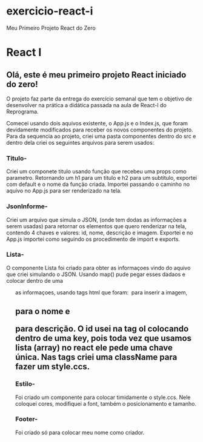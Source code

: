 # exercicio-react-i
Meu Primeiro Projeto React do Zero


# React I

## Olá, este é meu primeiro projeto React iniciado do zero!

O projeto faz parte da entrega do exercício semanal que tem o  objetivo de  desenvolver na prática a didática passada na aula de React-I do Reprograma.

Comecei  usando dois aquivos existente, o App.js e o Index.js, que foram devidamente modificados para receber os novos componentes do projeto.
Para da sequencia ao projeto, criei uma pasta componentes dentro do src e dentro dela criei os seguintes arquivos para serem usados:

### Titulo- 
Criei um componete titulo  usando função que recebeu uma props como parametro. Retornando um h1 para um titulo e h2 para um subtitulo, exportei com default e o nome da função criada. Importei passando o caminho no aquivo no App.js para ser renderizado na tela.

### JsonInforme- 
Criei um  arquivo que simula o JSON, (onde tem dodas as informações a serem usadas)  para retornar os elementos que quero renderizar na tela, contendo 4 chaves e valores: id, nome, descrição e imagem. Exportei e no App.js importei como seguindo os procedimento de import e exports.

### Lista- 
O componente Lista foi criado para obter as informaçoes vindo do aquivo que criei simulando o JSON. Usando map() pude pegar esses dadaos e colocar dentro de uma <ol> as informaçoes, usando tags html que foram:
 <img> para inserir a imagem,
 <h2> para o nome e <p> para descrição. O id usei na tag ol colocando dentro de uma key, pois toda vez que usamos lista (array) no react ele pede uma chave única. Nas tags criei uma className para fazer um style.ccs.

### Estilo- 
Foi criado um componente para colocar timidamente o style.ccs. Nele coloquei cores, modifiquei a font, também o posicionamento e tamanho.

### Footer-
 Foi criado só para colocar meu nome como criador. 

